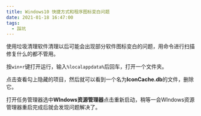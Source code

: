 ```yaml
---
title: Windows10 快捷方式和程序图标变白问题
date: 2021-01-18 16:47:00
tags:
  - 踩坑
---
```


使用垃圾清理软件清理以后可能会出现部分软件图标变白的问题，用命令进行扫描修复什么的都不管用。

按`win+r`键打开运行，输入`%localappdata%`后回车，打开一个文件夹。

点击查看勾上隐藏的项目，然后就可以看到一个名为**IconCache.db**的文件，删除它。

打开任务管理器选中**WIndows资源管理器**点击重新启动，稍等一会WIndows资源管理器重启完成后就会发现问题解决了。